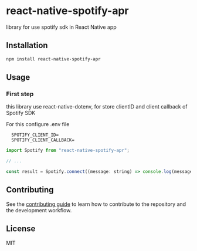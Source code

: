 # react-native-spotify-apr

library for use spotify sdk in React Native app

## Installation

```sh
npm install react-native-spotify-apr
```

## Usage

### First step

this library use react-native-dotenv, for store clientID and client callback of Spotify SDK

For this configure .env file 

```
  SPOTIFY_CLIENT_ID=
  SPOTIFY_CLIENT_CALLBACK=
```

```js
import Spotify from "react-native-spotify-apr";

// ...

const result = Spotify.connect((message: string) => console.log(message));
```

## Contributing

See the [contributing guide](CONTRIBUTING.md) to learn how to contribute to the repository and the development workflow.

## License

MIT
